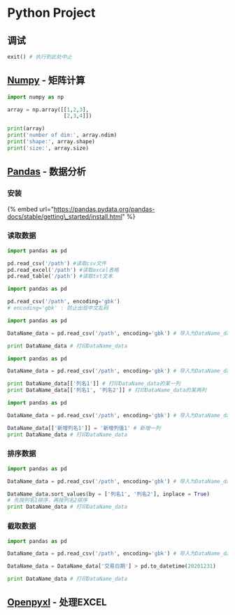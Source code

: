 # Python Project

## 调试

```python
exit() # 执行到此处中止
```

## [Numpy](https://pypi.org/project/numpy/) - 矩阵计算

```python
import numpy as np

array = np.array([[1,2,3],
                  [2,3,4]])

print(array)
print('number of dim:', array.ndim)
print('shape:', array.shape)
print('size:', array.size)
```

## [Pandas](https://pypi.org/project/pandas/) - 数据分析

### 安装

{% embed url="https://pandas.pydata.org/pandas-docs/stable/getting\_started/install.html" %}

### 读取数据

```python
import pandas as pd

pd.read_csv('/path') #读取csv文件
pd.read_excel('/path') #读取excel表格
pd.read_table('/path') #读取txt文本
```

```python
import pandas as pd

pd.read_csv('/path', encoding='gbk')
# encoding='gbk' : 防止出现中文乱码
```

```python
import pandas as pd

DataName_data = pd.read_csv('/path', encoding='gbk') # 导入为DataName_data

print DataName_data # 打印DataName_data
```

```python
import pandas as pd

DataName_data = pd.read_csv('/path', encoding='gbk') # 导入为DataName_data

print DataName_data[['列名1']] # 打印DataName_data的某一列
print DataName_data[['列名1', '列名2']] # 打印DataName_data的某两列
```

```python
import pandas as pd

DataName_data = pd.read_csv('/path', encoding='gbk') # 导入为DataName_data

DataName_data[['新增列名1']] = '新增列值1' # 新增一列
print DataName_data # 打印DataName_data
```

### 排序数据

```python
import pandas as pd

DataName_data = pd.read_csv('/path', encoding='gbk') # 导入为DataName_data

DataName_data.sort_values(by = ['列名1', '列名2'], inplace = True) 
# 先按列名1排序，再按列名2排序
print DataName_data # 打印DataName_data
```

### 截取数据

```python
import pandas as pd

DataName_data = pd.read_csv('/path', encoding='gbk') # 导入为DataName_data

DataName_data = DataName_data['交易日期'] > pd.to_datetime(20201231)

print DataName_data # 打印DataName_data
```

## [Openpyxl](https://pypi.org/project/openpyxl/) - 处理EXCEL

